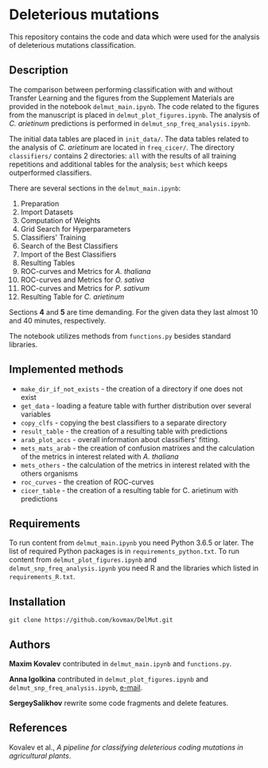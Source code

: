 # Deleterious mutations

This repository contains the code and data which were used for the analysis of deleterious mutations classification.

## Description

The comparison between performing classification with and without Transfer Learning and the figures from the Supplement Materials are provided in the notebook `delmut_main.ipynb`. The code related to the figures from the manuscript is placed in `delmut_plot_figures.ipynb`. The analysis of *C. arietinum* predictions is performed in `delmut_snp_freq_analysis.ipynb`.

The initial data tables are placed in `init_data/`. The data tables related to the analysis of *C. arietinum* are located in `freq_cicer/`. The directory `classifiers/` contains 2 directories: `all` with the results of all training repetitions and additional tables for the analysis; `best` which keeps outperformed classifiers.

There are several sections in the `delmut_main.ipynb`:

1. Preparation
2. Import Datasets
3. Computation of Weights
4. Grid Search for Hyperparameters
5. Classifiers' Training
6. Search of the Best Classifiers
7. Import of the Best Classifiers
8. Resulting Tables
9. ROC-curves and Metrics for *A. thaliana*
10. ROC-curves and Metrics for *O. sativa*
11. ROC-curves and Metrics for *P. sativum*
12. Resulting Table for *C. arietinum*

Sections **4** and **5** are time demanding. For the given data they last almost 10 and 40 minutes, respectively.

The notebook utilizes methods from `functions.py` besides standard libraries.

## Implemented methods

* `make_dir_if_not_exists` - the creation of a directory if one does not exist
* `get_data` - loading a feature table with further distribution over several variables
* `copy_clfs` - copying the best classifiers to a separate directory
* `result_table` - the creation of a resulting table with predictions
* `arab_plot_accs` - overall information about classifiers' fitting. 
* `mets_mats_arab` - the creation of confusion matrixes and the calculation of the metrics in interest related with *A. thaliana*
* `mets_others` - the calculation of the metrics in interest related with the others organisms
* `roc_curves` - the creation of ROC-curves
* `cicer_table` - the creation of a resulting table for C. arietinum with predictions

## Requirements

To run content from `delmut_main.ipynb` you need Python 3.6.5 or later. The list of required Python packages is in `requirements_python.txt`. To run content from `delmut_plot_figures.ipynb` and `delmut_snp_freq_analysis.ipynb` you need R and the libraries which listed in `requirements_R.txt`.

## Installation

```
git clone https://github.com/kovmax/DelMut.git
```

## Authors

**Maxim Kovalev**  contributed in `delmut_main.ipynb` and `functions.py`.

**Anna Igolkina** contributed in `delmut_plot_figures.ipynb` and `delmut_snp_freq_analysis.ipynb`, [e-mail](mailto:igolkinaanna11@gmail.com).

**SergeySalikhov** rewrite some code fragments and delete features.

## References

Kovalev et al., *A pipeline for classifying deleterious coding mutations in agricultural plants*.

